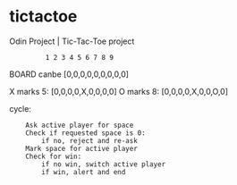 # tictactoe

Odin Project | Tic-Tac-Toe project

             1 2 3 4 5 6 7 8 9

BOARD canbe [0,0,0,0,0,0,0,0,0]

X marks 5: [0,0,0,0,X,0,0,0,0]
O marks 8: [0,0,0,0,X,0,0,O,0]

cycle:

        Ask active player for space
        Check if requested space is 0:
            if no, reject and re-ask
        Mark space for active player
        Check for win:
            if no win, switch active player
            if win, alert and end
